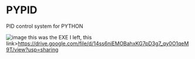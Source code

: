 # PYPID
PID control system for PYTHON

![image](https://github.com/user-attachments/assets/1adf0287-5165-4d9f-b869-0261ccad03e8)
this was the EXE I left, this link>https://drive.google.com/file/d/14ss6niEMOBahxKG7pD3g7_qy0O1qeM9T/view?usp=sharing
